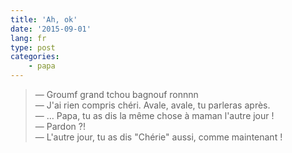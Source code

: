```yaml
---
title: 'Ah, ok'
date: '2015-09-01'
lang: fr
type: post
categories:
    - papa
---
```


> — Groumf grand tchou bagnouf ronnnn  
> — J'ai rien compris chéri. Avale, avale, tu parleras après.  
> — … Papa, tu as dis la même chose à maman l'autre jour !  
> — Pardon ?!  
> — L'autre jour, tu as dis "Chérie" aussi, comme maintenant !

